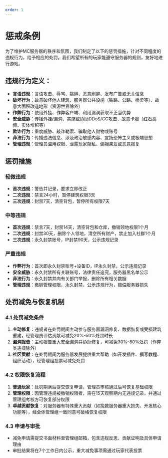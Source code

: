```yaml
---
order: 1
---
```


# 惩戒条例

为了维护MC服务器的秩序和氛围，我们制定了以下的惩罚措施，针对不同程度的违规行为，给予相应的处罚。我们希望所有的玩家能遵守服务器的规则，友好地进行游戏。

## 违规行为定义：
- **言语违规**：言语攻击、辱骂、挑衅、恶意刷屏、发布广告或无关信息
- **破坏行为**：故意破坏他人建筑、服务器公共设施（铁路、公路、桥梁等）、故意大面积改造地形（资源世界除外）
- **作弊行为**：使用外挂、作弊客户端、利用漏洞获取不正当优势
- **安全威胁**：传播外挂/漏洞、实施或协助DDoS/CC攻击、故意卡服（红石高频、实体堆积等）
- **欺诈行为**：重度威胁、敲诈勒索、骗取他人财物或账号
- **非法行为**：传播违法信息、涉及政治敏感内容、宣扬恐怖主义或极端思想
- **管理违规**：管理员滥用权限、泄露玩家隐私、偏袒亲友或恶意报复

## 惩罚措施

### 轻微违规
- **首次违规**：警告并记录，要求立即改正
- **二次违规**：禁言24小时，暂停建筑权限3天
- **三次违规**：封禁7天，清空背包，暂停所有权限7天

### 中等违规
- **首次违规**：禁言7天，封禁14天，清空背包和仓库，撤销领地权限1个月
- **二次违规**：封禁30天，删除个人领地，清空所有财产，禁止加入社群1个月
- **三次违规**：永久封禁账号，IP封禁90天，公示违规记录

### 严重违规
- **作弊行为**：首次即永久封禁账号+设备ID，IP永久封禁，公示违规记录
- **安全威胁**：永久封禁所有关联账号，法律责任追究，服务器黑名单公示
- **非法行为**：永久封禁并向有关部门举报，删除所有相关数据
- **管理违规**：撤销管理权限，永久封禁，公示违规行为，赔偿服务器损失

## 处罚减免与恢复机制

### 4.1 处罚减免条件
1. **主动修复**：违规者在处罚期间主动参与服务器漏洞修复、数据恢复或受损建筑重建，经管理员评估贡献可减免20%-50%处罚时长
2. **漏洞报告**：主动报告重大安全漏洞并协助修复，可减免30%-80%处罚（作弊类违规除外）
3. **社区贡献**：在处罚期间为服务器发展提供重大帮助（如开发插件、撰写教程、组织活动），经管理组投票可减免处罚

### 4.2 权限恢复流程
1. **普通玩家**：处罚期满后提交恢复申请，管理员审核通过后可恢复基础权限
2. **管理权限**：因管理违规被撤销权限者，需在15天观察期内无违规记录，并通过管理组考核方可恢复部分权限
3. **卓越贡献恢复**：对服务器有特殊重大贡献（如挽救服务器重大损失、开发核心功能等），经全体管理组一致同意可破格恢复权限

### 4.3 申请与审批
- 减免申请需提交书面材料至管理组邮箱，包含违规反思、贡献证明及具体申请理由
- 审批结果将在7个工作日内公示，重大减免事项需通过玩家代表投票

